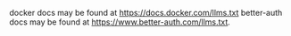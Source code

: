 docker docs may be found at https://docs.docker.com/llms.txt
better-auth docs may be found at https://www.better-auth.com/llms.txt.

